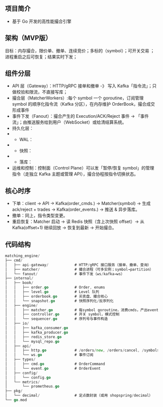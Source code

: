 ## 项目简介

- 基于 Go 开发的高性能撮合引擎

## 架构（MVP版）

目标：内存撮合，限价单、撤单、连续竞价；多标的（symbol）；可开关交易 ；进程重启之后可恢复；结果实时下发；

## 组件分层
- API 层（Gateway）：HTTP/gRPC 接单和撤单 -》 写入 Kafka「指令流」；只做校验和限流，不直接写库；
- 撮合层（MatcherWorkers）:每个 symbol 一个 goroutine，订阅管理 symbol 的顺序化指令流（Kafka 分区），在内存维护 OrderBook，撮合成交形成事件
- 事件下发（Fanout）：撮合产生的 Execution/ACK/Reject 事件 -> 「事件流」；由推送服务给到用户（WebSocket）或给清结算系统。
- 持久化层：
- - WAL：
- - 快照：
- - 落库：
- 运维和控制：控制面（Control Plane）可以发「暂停/恢复 symbol」的管理指令（走独立 Kafka 主题或管理 API），撮合协程按指令切换状态。

## 核心时序
- 下单：client → API → Kafka(order_cmds.<symbol>) → Matcher(symbol) → 生成 ack/reject + trades → Kafka(order_events.<symbol>) → 推送 & 异步落库。
- 撤单：同上，指令类型变更。
- 重启恢复：Matcher 启动 → 读 Redis 快照（含上次快照 offset）→ 从 Kafka(offset+1) 继续回放 → 恢复到最新 → 开始撮合。

## 代码结构

```go
matching_engine/
├── cmd/
│   ├── api-gateway/            # HTTP/gRPC 接口服务（接单、撤单、查询）
│   ├── matcher/                # 撮合进程（可多实例；symbol→partition）
│   └── fanout/                 # 事件下发（ws/kafka→ws）
├── internal/
│   ├── book/
│   │   ├── order.go            # Order, enums
│   │   ├── level.go            # Level 队列
│   │   ├── orderbook.go        # 买卖盘、撮合核心
│   │   └── snapshot.go         # 快照序列化/反序列化
│   ├── engine/
│   │   ├── matcher.go          # 每symbol goroutine，消费cmds，产出events
│   │   ├── controller.go       # 开关 symbol，模式控制
│   │   └── sequencer.go        # 序列号与事件构造
│   ├── io/
│   │   ├── kafka_consumer.go
│   │   ├── kafka_producer.go
│   │   ├── redis_store.go
│   │   └── mysql_repo.go
│   ├── api/
│   │   ├── http.go             # /orders/new, /orders/cancel, /symbols/open|close
│   │   └── ws.go               # 事件订阅
│   ├── types/
│   │   ├── cmd.go              # OrderCommand
│   │   └── event.go            # OrderEvent
│   ├── config/
│   │   └── config.go
│   └── metrics/
│       └── prometheus.go
├── pkg/
│   └── decimal/                # 定点数封装（或用 shopspring/decimal）
└── go.mod
```